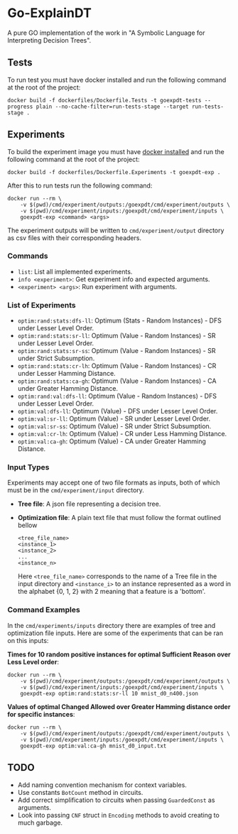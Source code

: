 # Go-ExplainDT

A pure GO implementation of the work in "A Symbolic Language for Interpreting Decision Trees".

## Tests

To run test you must have docker installed and run the following command at
the root of the project:

```
docker build -f dockerfiles/Dockerfile.Tests -t goexpdt-tests --progress plain --no-cache-filter=run-tests-stage --target run-tests-stage .
```

## Experiments

To build the experiment image you must have [docker
installed](https://docs.docker.com/engine/install/) and run the following
command at the root of the project:

```
docker build -f dockerfiles/Dockerfile.Experiments -t goexpdt-exp .
```

After this to run tests run the following command:

```
docker run --rm \
    -v $(pwd)/cmd/experiment/outputs:/goexpdt/cmd/experiment/outputs \
    -v $(pwd)/cmd/experiment/inputs:/goexpdt/cmd/experiment/inputs \
    goexpdt-exp <command> <args>
```

The experiment outputs will be written to `cmd/experiment/output` directory as
csv files with their corresponding headers.

### Commands

- `list`: List all implemented experiments.
- `info <experiment>`: Get experiment info and expected arguments.
- `<experiment> <args>`: Run experiment with arguments.

### List of Experiments

- `optim:rand:stats:dfs-ll`: Optimum (Stats - Random Instances) - DFS under Lesser Level Order.
- `optim:rand:stats:sr-ll`: Optimum (Value - Random Instances) - SR under Lesser Level Order.
- `optim:rand:stats:sr-ss`: Optimum (Value - Random Instances) - SR under Strict Subsumption.
- `optim:rand:stats:cr-lh`: Optimum (Value - Random Instances) - CR under Lesser Hamming Distance.
- `optim:rand:stats:ca-gh`: Optimum (Value - Random Instances) - CA under Greater Hamming Distance.
- `optim:rand:val:dfs-ll`: Optimum (Value - Random Instances) - DFS under Lesser Level Order.
- `optim:val:dfs-ll`: Optimum (Value) - DFS under Lesser Level Order.
- `optim:val:sr-ll`: Optimum (Value) - SR under Lesser Level Order.
- `optim:val:sr-ss`: Optimum (Value) - SR under Strict Subsumption.
- `optim:val:cr-lh`: Optimum (Value) - CR under Less Hamming Distance.
- `optim:val:ca-gh`: Optimum (Value) - CA under Greater Hamming Distance.

### Input Types

Experiments may accept one of two file formats as inputs, both of which must
be in the `cmd/experiment/input` directory.

- **Tree file**: A json file representing a decision tree.
- **Optimization file**: A plain text file that must follow the format outlined
  bellow

  ```
  <tree_file_name>
  <instance_1>
  <instance_2>
  ...
  <instance_n>
  ```

  Here `<tree_file_name>` corresponds to the name of a Tree file in the input
  directory and `<instance_i>` to an instance represented as a word in the
  alphabet {0, 1, 2} with 2 meaning that a feature is a 'bottom'.

### Command Examples

In the `cmd/experiments/inputs` directory there are examples of
tree and optimization file inputs. Here are some of the experiments that
can be ran on this inputs:

**Times for 10 random positive instances for optimal Sufficient Reason over
Less Level order**:

```
docker run --rm \
    -v $(pwd)/cmd/experiment/outputs:/goexpdt/cmd/experiment/outputs \
    -v $(pwd)/cmd/experiment/inputs:/goexpdt/cmd/experiment/inputs \
    goexpdt-exp optim:rand:stats:sr-ll 10 mnist_d0_n400.json
```

**Values of optimal Changed Allowed over Greater Hamming distance order for
specific instances**:

```
docker run --rm \
    -v $(pwd)/cmd/experiment/outputs:/goexpdt/cmd/experiment/outputs \
    -v $(pwd)/cmd/experiment/inputs:/goexpdt/cmd/experiment/inputs \
    goexpdt-exp optim:val:ca-gh mnist_d0_input.txt
```

## TODO

- Add naming convention mechanism for context variables.
- Use constants `BotCount` method in circuits.
- Add correct simplification to circuits when passing `GuardedConst` as
  arguments.
- Look into passing `CNF` struct in `Encoding` methods to avoid creating to much
  garbage.
